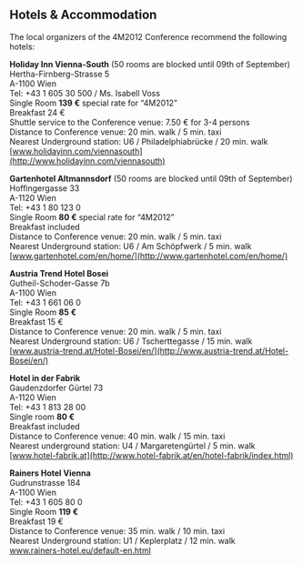 ## Hotels & Accommodation

The local organizers of the 4M2012 Conference recommend the following hotels:

**Holiday Inn Vienna-South** (50 rooms are blocked until 09th of September)  
Hertha-Firnberg-Strasse 5  
A-1100 Wien  
Tel: +43 1 605 30 500 / Ms. Isabell Voss  
Single Room	**139 €**	special rate for “4M2012”  
Breakfast	24 €  
Shuttle service to the Conference venue:  7.50 € for 3-4 persons  
Distance to Conference venue:	20 min. walk / 5 min. taxi  
Nearest Underground station:  	U6 / Philadelphiabrücke  / 20 min. walk   
[www.holidayinn.com/viennasouth](http://www.holidayinn.com/viennasouth)  

**Gartenhotel Altmannsdorf** (50 rooms are blocked until 09th of September)  
Hoffingergasse 33  
A-1120 Wien  
Tel: +43 1 80 123 0  
Single Room	**80 €** special rate for “4M2012”  
Breakfast	included  
Distance to Conference venue:	20 min. walk / 5 min. taxi  
Nearest Underground station:  	U6  / Am Schöpfwerk  / 5 min. walk  
[www.gartenhotel.com/en/home/](http://www.gartenhotel.com/en/home/)

**Austria Trend Hotel Bosei**  
Gutheil-Schoder-Gasse 7b  
A-1100 Wien  
Tel: +43 1 661 06 0  
Single Room	**85 €**  
Breakfast	15 €  
Distance to Conference venue:	20 min. walk / 5 min. taxi  
Nearest Underground station:	U6  / Tscherttegasse  / 15 min. walk  
[www.austria-trend.at/Hotel-Bosei/en/](http://www.austria-trend.at/Hotel-Bosei/en/)   
  
**Hotel in der Fabrik**  
Gaudenzdorfer Gürtel 73  
A-1120 Wien  
Tel: +43 1 813 28 00  
Single room **80 €**  
Breakfast included  
Distance to Conference venue:  40 min. walk / 15 min. taxi  
Nearest underground station: U4 / Margaretengürtel / 5 min. walk  
[www.hotel-fabrik.at](http://www.hotel-fabrik.at/en/hotel-fabrik/index.html)

**Rainers Hotel Vienna**  
Gudrunstrasse 184  
A-1100 Wien  
Tel: +43 1 605 80 0  
Single Room	**119 €**  
Breakfast	19 €  
Distance to Conference venue:	35 min. walk / 10 min. taxi  
Nearest Underground station:  	U1 / Keplerplatz / 12 min. walk    
[www.rainers-hotel.eu/default-en.html ](http://www.rainers-hotel.eu/default-en.html) 